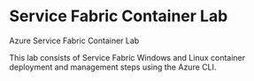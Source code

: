 # Service Fabric Container Lab
Azure Service Fabric Container Lab


This lab consists of Service Fabric Windows and Linux container deployment and management steps using the Azure CLI. 
